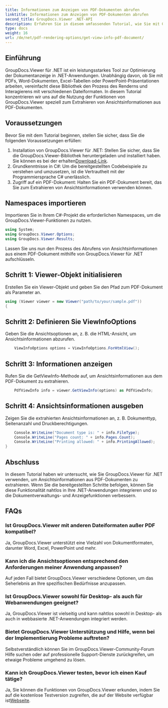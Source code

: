```yaml
---
title: Informationen zum Anzeigen von PDF-Dokumenten abrufen
linktitle: Informationen zum Anzeigen von PDF-Dokumenten abrufen
second_title: GroupDocs.Viewer .NET-API
description: Erfahren Sie in diesem umfassenden Tutorial, wie Sie mit GroupDocs.Viewer für .NET Ansichtsinformationen aus PDF-Dokumenten extrahieren.
type: docs
weight: 16
url: /de/net/pdf-rendering-options/get-view-info-pdf-document/
---
```

## Einführung
GroupDocs.Viewer für .NET ist ein leistungsstarkes Tool zur Optimierung der Dokumentanzeige in .NET-Anwendungen. Unabhängig davon, ob Sie mit PDFs, Word-Dokumenten, Excel-Tabellen oder PowerPoint-Präsentationen arbeiten, vereinfacht diese Bibliothek den Prozess des Renderns und Interagierens mit verschiedenen Dateiformaten. In diesem Tutorial konzentrieren wir uns auf die Nutzung der Funktionen von GroupDocs.Viewer speziell zum Extrahieren von Ansichtsinformationen aus PDF-Dokumenten.
## Voraussetzungen
Bevor Sie mit dem Tutorial beginnen, stellen Sie sicher, dass Sie die folgenden Voraussetzungen erfüllen:
1.  Installation von GroupDocs.Viewer für .NET: Stellen Sie sicher, dass Sie die GroupDocs.Viewer-Bibliothek heruntergeladen und installiert haben. Sie können es bei der erhalten[Download-Link](https://releases.groupdocs.com/viewer/net/).   
2. Grundkenntnisse in C#: Um die bereitgestellten Codebeispiele zu verstehen und umzusetzen, ist die Vertrautheit mit der Programmiersprache C# unerlässlich.
3. Zugriff auf ein PDF-Dokument: Halten Sie ein PDF-Dokument bereit, das Sie zum Extrahieren von Ansichtsinformationen verwenden können.

## Namespaces importieren
Importieren Sie in Ihrem C#-Projekt die erforderlichen Namespaces, um die GroupDocs.Viewer-Funktionen zu nutzen.

```csharp
using System;
using GroupDocs.Viewer.Options;
using GroupDocs.Viewer.Results;
```


Lassen Sie uns nun den Prozess des Abrufens von Ansichtsinformationen aus einem PDF-Dokument mithilfe von GroupDocs.Viewer für .NET aufschlüsseln.
## Schritt 1: Viewer-Objekt initialisieren
Erstellen Sie ein Viewer-Objekt und geben Sie den Pfad zum PDF-Dokument als Parameter an.
```csharp
using (Viewer viewer = new Viewer("path/to/your/sample.pdf"))
{
```
## Schritt 2: Definieren Sie ViewInfoOptions
Geben Sie die Ansichtsoptionen an, z. B. die HTML-Ansicht, um Ansichtsinformationen abzurufen.
```csharp
	ViewInfoOptions options = ViewInfoOptions.ForHtmlView();
```
## Schritt 3: Informationen anzeigen
Rufen Sie die GetViewInfo-Methode auf, um Ansichtsinformationen aus dem PDF-Dokument zu extrahieren.
```csharp
	PdfViewInfo info = viewer.GetViewInfo(options) as PdfViewInfo;
```
## Schritt 4: Ansichtsinformationen ausgeben
Zeigen Sie die extrahierten Ansichtsinformationen an, z. B. Dokumenttyp, Seitenanzahl und Druckberechtigungen.
```csharp
	Console.WriteLine("Document type is: " + info.FileType);
	Console.WriteLine("Pages count: " + info.Pages.Count);
	Console.WriteLine("Printing allowed: " + info.PrintingAllowed);
}
```

## Abschluss
In diesem Tutorial haben wir untersucht, wie Sie GroupDocs.Viewer für .NET verwenden, um Ansichtsinformationen aus PDF-Dokumenten zu extrahieren. Wenn Sie die bereitgestellten Schritte befolgen, können Sie diese Funktionalität nahtlos in Ihre .NET-Anwendungen integrieren und so die Dokumentverwaltungs- und Anzeigefunktionen verbessern.
## FAQs
### Ist GroupDocs.Viewer mit anderen Dateiformaten außer PDF kompatibel?
Ja, GroupDocs.Viewer unterstützt eine Vielzahl von Dokumentformaten, darunter Word, Excel, PowerPoint und mehr.
### Kann ich die Ansichtsoptionen entsprechend den Anforderungen meiner Anwendung anpassen?
Auf jeden Fall bietet GroupDocs.Viewer verschiedene Optionen, um das Seherlebnis an Ihre spezifischen Bedürfnisse anzupassen.
### Ist GroupDocs.Viewer sowohl für Desktop- als auch für Webanwendungen geeignet?
Ja, GroupDocs.Viewer ist vielseitig und kann nahtlos sowohl in Desktop- als auch in webbasierte .NET-Anwendungen integriert werden.
### Bietet GroupDocs.Viewer Unterstützung und Hilfe, wenn bei der Implementierung Probleme auftreten?
Selbstverständlich können Sie im GroupDocs.Viewer-Community-Forum Hilfe suchen oder auf professionelle Support-Dienste zurückgreifen, um etwaige Probleme umgehend zu lösen.
### Kann ich GroupDocs.Viewer testen, bevor ich einen Kauf tätige?
 Ja, Sie können die Funktionen von GroupDocs.Viewer erkunden, indem Sie auf die kostenlose Testversion zugreifen, die auf der Website verfügbar ist[Webseite](https://purchase.groupdocs.com/buy).